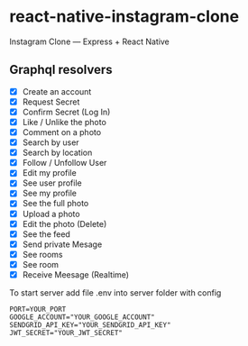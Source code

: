 # react-native-instagram-clone

Instagram Clone — Express + React Native

## Graphql resolvers

- [x] Create an account
- [x] Request Secret
- [x] Confirm Secret (Log In)
- [x] Like / Unlike the photo
- [x] Comment on a photo
- [x] Search by user
- [x] Search by location
- [x] Follow / Unfollow User
- [x] Edit my profile
- [x] See user profile
- [x] See my profile
- [x] See the full photo
- [x] Upload a photo
- [x] Edit the photo (Delete)
- [x] See the feed
- [x] Send private Mesage
- [x] See rooms
- [x] See room
- [x] Receive Meesage (Realtime)

To start server add file .env into server folder with config

```
PORT=YOUR_PORT
GOOGLE_ACCOUNT="YOUR_GOOGLE_ACCOUNT"
SENDGRID_API_KEY="YOUR_SENDGRID_API_KEY"
JWT_SECRET="YOUR_JWT_SECRET"
```
